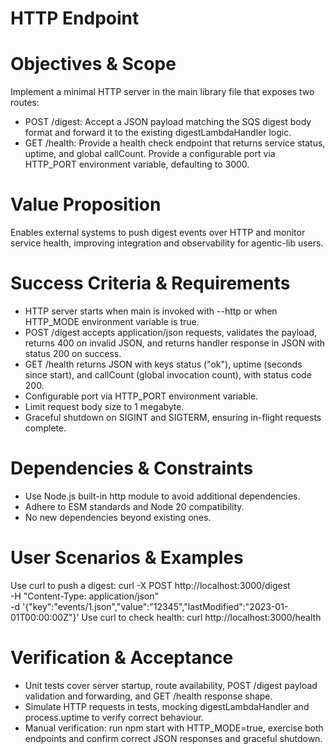 # HTTP Endpoint
# Objectives & Scope
Implement a minimal HTTP server in the main library file that exposes two routes:
- POST /digest: Accept a JSON payload matching the SQS digest body format and forward it to the existing digestLambdaHandler logic.
- GET /health: Provide a health check endpoint that returns service status, uptime, and global callCount.
Provide a configurable port via HTTP_PORT environment variable, defaulting to 3000.
# Value Proposition
Enables external systems to push digest events over HTTP and monitor service health, improving integration and observability for agentic-lib users.
# Success Criteria & Requirements
- HTTP server starts when main is invoked with --http or when HTTP_MODE environment variable is true.
- POST /digest accepts application/json requests, validates the payload, returns 400 on invalid JSON, and returns handler response in JSON with status 200 on success.
- GET /health returns JSON with keys status ("ok"), uptime (seconds since start), and callCount (global invocation count), with status code 200.
- Configurable port via HTTP_PORT environment variable.
- Limit request body size to 1 megabyte.
- Graceful shutdown on SIGINT and SIGTERM, ensuring in-flight requests complete.
# Dependencies & Constraints
- Use Node.js built-in http module to avoid additional dependencies.
- Adhere to ESM standards and Node 20 compatibility.
- No new dependencies beyond existing ones.
# User Scenarios & Examples
Use curl to push a digest:
  curl -X POST http://localhost:3000/digest \
       -H "Content-Type: application/json" \
       -d '{"key":"events/1.json","value":"12345","lastModified":"2023-01-01T00:00:00Z"}'
Use curl to check health:
  curl http://localhost:3000/health
# Verification & Acceptance
- Unit tests cover server startup, route availability, POST /digest payload validation and forwarding, and GET /health response shape.
- Simulate HTTP requests in tests, mocking digestLambdaHandler and process.uptime to verify correct behaviour.
- Manual verification: run npm start with HTTP_MODE=true, exercise both endpoints and confirm correct JSON responses and graceful shutdown.